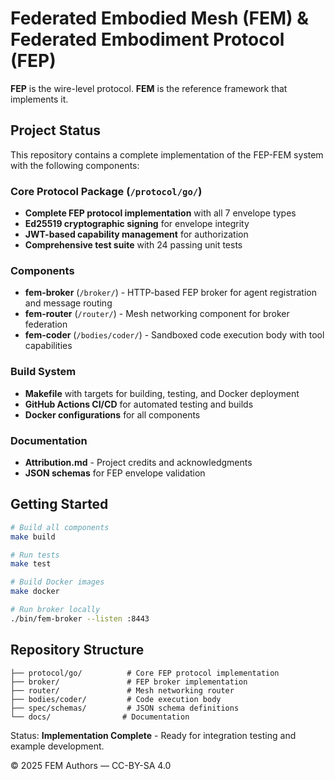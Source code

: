 # Federated Embodied Mesh (FEM) & Federated Embodiment Protocol (FEP)

**FEP** is the wire-level protocol. **FEM** is the reference framework that implements it.

## Project Status

This repository contains a complete implementation of the FEP-FEM system with the following components:

### Core Protocol Package (`/protocol/go/`)
- **Complete FEP protocol implementation** with all 7 envelope types
- **Ed25519 cryptographic signing** for envelope integrity
- **JWT-based capability management** for authorization
- **Comprehensive test suite** with 24 passing unit tests

### Components
- **fem-broker** (`/broker/`) - HTTP-based FEP broker for agent registration and message routing
- **fem-router** (`/router/`) - Mesh networking component for broker federation
- **fem-coder** (`/bodies/coder/`) - Sandboxed code execution body with tool capabilities

### Build System
- **Makefile** with targets for building, testing, and Docker deployment
- **GitHub Actions CI/CD** for automated testing and builds
- **Docker configurations** for all components

### Documentation
- **Attribution.md** - Project credits and acknowledgments
- **JSON schemas** for FEP envelope validation

## Getting Started

```bash
# Build all components
make build

# Run tests
make test

# Build Docker images
make docker

# Run broker locally
./bin/fem-broker --listen :8443
```

## Repository Structure

```
├── protocol/go/          # Core FEP protocol implementation
├── broker/               # FEP broker implementation  
├── router/               # Mesh networking router
├── bodies/coder/         # Code execution body
├── spec/schemas/         # JSON schema definitions
└── docs/                # Documentation
```

Status: **Implementation Complete** - Ready for integration testing and example development.

© 2025 FEM Authors — CC-BY-SA 4.0